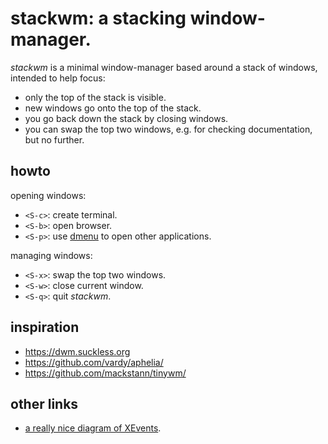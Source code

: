 # stackwm: a stacking window-manager.

_stackwm_ is a minimal window-manager based around a stack of windows, intended to help focus:

- only the top of the stack is visible.
- new windows go onto the top of the stack.
- you go back down the stack by closing windows.
- you can swap the top two windows, e.g. for checking documentation, but no further.

## howto

opening windows:

- `<S-c>`: create terminal.
- `<S-b>`: open browser.
- `<S-p>`: use [dmenu](https://tools.suckless.org/dmenu/) to open other applications.

managing windows:

- `<S-x>`: swap the top two windows.
- `<S-w>`: close current window.
- `<S-q>`: quit _stackwm_.

## inspiration

- https://dwm.suckless.org
- https://github.com/vardy/aphelia/
- https://github.com/mackstann/tinywm/

## other links

- [a really nice diagram of XEvents](https://jichu4n.com/content/images/2018/10/sB-bXhvvzFJe2u65_YRwARA.png).
